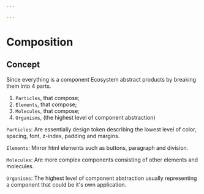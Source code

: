 ```yaml
---

---
```

# Composition

## Concept
Since everything is a component Ecosystem abstract products by breaking them into 4 parts.

  1. `Particles`, that compose;
  2. `Elements`, that compose;
  3. `Molecules`, that compose;
  4. `Organisms`, (the highest level of component abstraction)


`Particles`: Are essentially design token describing the lowest level of color, spacing, font, z-index, padding and margins.

`Elements`: Mirror html elements such as buttons, paragraph and division.

`Molecules`:  Are more complex components consisting of other elements and molecules.

`Organisms`: The highest level of component abstraction usually representing a component that could be it's own application.
